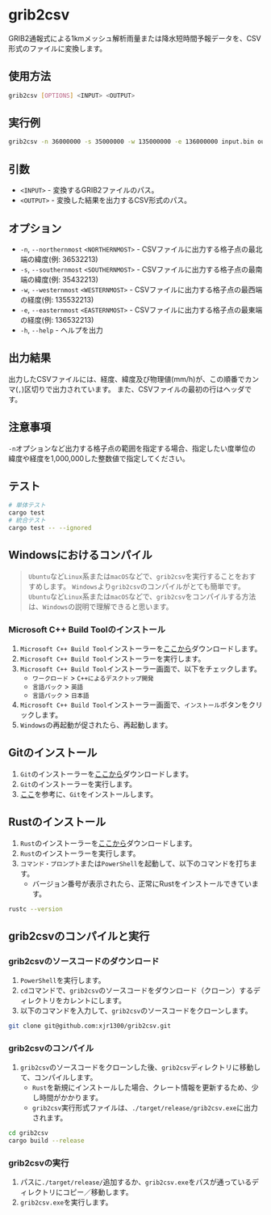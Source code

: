 # grib2csv

GRIB2通報式による1kmメッシュ解析雨量または降水短時間予報データを、CSV形式のファイルに変換します。

## 使用方法

```bash
grib2csv [OPTIONS] <INPUT> <OUTPUT>
```

## 実行例

```bash
grib2csv -n 36000000 -s 35000000 -w 135000000 -e 136000000 input.bin output.csv
```

## 引数

* `<INPUT>` - 変換するGRIB2ファイルのパス。
* `<OUTPUT>` - 変換した結果を出力するCSV形式のパス。

## オプション

* `-n`, `--northernmost` `<NORTHERNMOST>` - CSVファイルに出力する格子点の最北端の緯度(例: 36532213)
* `-s`, `--southernmost` `<SOUTHERNMOST>` - CSVファイルに出力する格子点の最南端の緯度(例: 35432213)
* `-w`, `--westernmost` `<WESTERNMOST>` - CSVファイルに出力する格子点の最西端の経度(例: 135532213)
* `-e`, `--easternmost` `<EASTERNMOST>` - CSVファイルに出力する格子点の最東端の経度(例: 136532213)
* `-h`, `--help` - ヘルプを出力

## 出力結果

出力したCSVファイルには、経度、緯度及び物理値(mm/h)が、この順番でカンマ(`,`)区切りで出力されています。
また、CSVファイルの最初の行はヘッダです。

## 注意事項

`-n`オプションなど出力する格子点の範囲を指定する場合、指定したい度単位の緯度や経度を1,000,000した整数値で指定してください。

## テスト

```bash
# 単体テスト
cargo test
# 統合テスト
cargo test -- --ignored
```

## Windowsにおけるコンパイル

> `Ubuntu`など`Linux`系または`macOS`などで、`grib2csv`を実行することをおすすめします。
> `Windows`より`grib2csv`のコンパイルがとても簡単です。
> `Ubuntu`など`Linux`系または`macOS`などで、`grib2csv`をコンパイルする方法は、`Windows`の説明で理解できると思います。

### Microsoft C++ Build Toolのインストール

1. `Microsoft C++ Build Tool`インストーラーを[ここから](https://visualstudio.microsoft.com/ja/visual-cpp-build-tools/)ダウンロードします。
2. `Microsoft C++ Build Tool`インストーラーを実行します。
3. `Microsoft C++ Build Tool`インストーラー画面で、以下をチェックします。
   * `ワークロード` > `C++によるデスクトップ開発`
   * `言語パック` > `英語`
   * `言語パック` > `日本語`
4. `Microsoft C++ Build Tool`インストーラー画面で、`インストール`ボタンをクリックします。
5. `Windows`の再起動が促されたら、再起動します。

## Gitのインストール

1. `Git`のインストーラーを[ここから](https://github.com/git-for-windows/git/releases/download/v2.39.1.windows.1/Git-2.39.1-64-bit.exe)ダウンロードします。
2. `Git`のインストーラーを実行します。
3. [ここ](https://prog-8.com/docs/git-env-win)を参考に、`Git`をインストールします。

## Rustのインストール

1. `Rust`のインストーラーを[ここから](https://static.rust-lang.org/dist/rust-1.67.0-x86_64-pc-windows-msvc.msi)ダウンロードします。
2. `Rust`のインストーラーを実行します。
3. `コマンド・プロンプト`または`PowerShell`を起動して、以下のコマンドを打ちます。
   * バージョン番号が表示されたら、正常にRustをインストールできています。

```bash
rustc --version
```

## grib2csvのコンパイルと実行

### grib2csvのソースコードのダウンロード

1. `PowerShell`を実行します。
2. `cd`コマンドで、`grib2csv`のソースコードをダウンロード（クローン）するディレクトリをカレントにします。
3. 以下のコマンドを入力して、`grib2csv`のソースコードをクローンします。

```bash
git clone git@github.com:xjr1300/grib2csv.git
```

### grib2csvのコンパイル

1. `grib2csv`のソースコードをクローンした後、`grib2csv`ディレクトリに移動して、コンパイルします。
    * `Rust`を新規にインストールした場合、クレート情報を更新するため、少し時間がかかります。
    * `grib2csv`実行形式ファイルは、`./target/release/grib2csv.exe`に出力されます。

```bash
cd grib2csv
cargo build --release
```

### grib2csvの実行

1. パスに`./target/release/`追加するか、`grib2csv.exe`をパスが通っているディレクトリにコピー／移動します。
2. `grib2csv.exe`を実行します。
